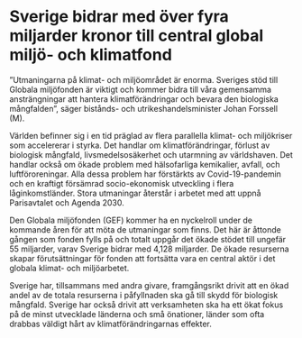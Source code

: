 # Sverige bidrar med över fyra miljarder kronor till central global miljö- och klimatfond

”Utmaningarna på klimat\- och miljöområdet är enorma. Sveriges stöd till Globala miljöfonden är viktigt och kommer bidra till våra gemensamma ansträngningar att hantera klimatförändringar och bevara den biologiska mångfalden”, säger bistånds\- och utrikeshandelsminister Johan Forssell (M).

Världen befinner sig i en tid präglad av flera parallella klimat\- och miljökriser som accelererar i styrka. Det handlar om klimatförändringar, förlust av biologisk mångfald, livsmedelsosäkerhet och utarmning av världshaven. Det handlar också om ökade problem med hälsofarliga kemikalier, avfall, och luftföroreningar. Alla dessa problem har förstärkts av Covid\-19\-pandemin och en kraftigt försämrad socio\-ekonomisk utveckling i flera låginkomstländer. Stora utmaningar återstår i arbetet med att uppnå Parisavtalet och Agenda 2030\.

Den Globala miljöfonden (GEF) kommer ha en nyckelroll under de kommande åren för att möta de utmaningar som finns. Det här är åttonde gången som fonden fylls på och totalt uppgår det ökade stödet till ungefär 55 miljarder, varav Sverige bidrar med 4,128 miljarder. De ökade resurserna skapar förutsättningar för fonden att fortsätta vara en central aktör i det globala klimat\- och miljöarbetet.

Sverige har, tillsammans med andra givare, framgångsrikt drivit att en ökad andel av de totala resurserna i påfyllnaden ska gå till skydd för biologisk mångfald. Sverige har också drivit att verksamheten ska ha ett ökat fokus på de minst utvecklade länderna och små önationer, länder som ofta drabbas väldigt hårt av klimatförändringarnas effekter.
